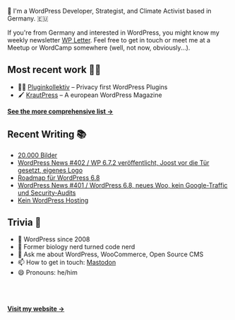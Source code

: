👋 I'm a WordPress Developer, Strategist, and Climate Activist based in Germany. 🇪🇺

If you're from Germany and interested in WordPress, you might know my weekly newsletter [WP Letter](https://wpletter.de/). Feel free to get in touch or meet me at a Meetup or WordCamp somewhere (well, not now, obviously...).


## Most recent work 👷‍♂️

- 👨‍💻 [Pluginkollektiv](https://github.com/pluginkollektiv) – Privacy first WordPress Plugins
- 🖌️ [KrautPress](https://kraut.press) – A european WordPress Magazine

**[See the more comprehensive list &rarr;](https://simonkraft.com/what-i-do)**


## Recent Writing 📚

<!-- BLOG-POST-LIST:START -->
- [20.000 Bilder](https://www.wppodcast.de/podcast/20-000-bilder/)
- [WordPress News #402 / WP 6.7.2 veröffentlicht, Joost vor die Tür gesetzt, eigenes Logo](https://feed.kraut.press/link/14399/16964069/402)
- [Roadmap für WordPress 6.8](https://www.wppodcast.de/podcast/roadmap-fuer-wordpress-6-8/)
- [WordPress News #401 / WordPress 6.8, neues Woo, kein Google-Traffic und Security-Audits](https://feed.kraut.press/link/14399/16959427/401)
- [Kein WordPress Hosting](https://www.wppodcast.de/podcast/kein-wordpress-hosting/)
<!-- BLOG-POST-LIST:END -->


## Trivia 🤪

- 👴 WordPress since 2008
- 🌱 Former biology nerd turned code nerd
- 💬 Ask me about WordPress, WooCommerce, Open Source CMS
- 📫 How to get in touch: [Mastodon](https://dewp.space/@simon)
- 😄 Pronouns: he/him

<br/><br/><br/>
**[Visit my website &rarr;](https://simonkraft.com/hi)**